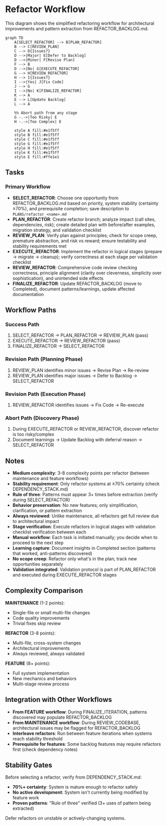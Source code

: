 # Refactor Workflow

This diagram shows the simplified refactoring workflow for architectural improvements and pattern extraction from REFACTOR_BACKLOG.md.

```mermaid
graph TD
    A[SELECT_REFACTOR] --> B[PLAN_REFACTOR]
    B --> C[REVIEW_PLAN]
    C --> D{Issues?}
    D -->|Major| E[Defer to Backlog]
    D -->|Minor| F[Revise Plan]
    F --> B
    D -->|No| G[EXECUTE_REFACTOR]
    G --> H[REVIEW_REFACTOR]
    H --> I{Issues?}
    I -->|Yes| J[Fix Code]
    J --> G
    I -->|No| K[FINALIZE_REFACTOR]
    K --> A
    E --> L[Update Backlog]
    L --> A

    %% Abort path from any stage
    G -.->|Too Risky| E
    H -.->|Too Complex| E

    style A fill:#e1f5ff
    style B fill:#e1f5ff
    style C fill:#e1f5ff
    style G fill:#e1f5ff
    style H fill:#e1f5ff
    style K fill:#e1f5ff
    style E fill:#ffe1e1
```

## Tasks

### Primary Workflow
- **SELECT_REFACTOR**: Choose one opportunity from REFACTOR_BACKLOG.md based on priority, system stability (certainty ≥70%), and prerequisite completion; save description to `PLANS/refactor_<name>.md`
- **PLAN_REFACTOR**: Create refactor branch; analyze impact (call sites, dependencies, risk); create detailed plan with before/after examples, migration strategy, and validation checklist
- **REVIEW_PLAN**: Verify plan against principles; check for scope creep, premature abstraction, and risk vs reward; ensure testability and stability requirements met
- **EXECUTE_REFACTOR**: Implement the refactor in logical stages (prepare → migrate → cleanup); verify correctness at each stage per validation checklist
- **REVIEW_REFACTOR**: Comprehensive code review checking correctness, principle alignment (clarity over cleverness, simplicity over sophistication), and unintended side effects
- **FINALIZE_REFACTOR**: Update REFACTOR_BACKLOG (move to Completed), document patterns/learnings, update affected documentation

## Workflow Paths

### Success Path
1. SELECT_REFACTOR → PLAN_REFACTOR → REVIEW_PLAN (pass)
2. EXECUTE_REFACTOR → REVIEW_REFACTOR (pass)
3. FINALIZE_REFACTOR → SELECT_REFACTOR

### Revision Path (Planning Phase)
1. REVIEW_PLAN identifies minor issues → Revise Plan → Re-review
2. REVIEW_PLAN identifies major issues → Defer to Backlog → SELECT_REFACTOR

### Revision Path (Execution Phase)
1. REVIEW_REFACTOR identifies issues → Fix Code → Re-execute

### Abort Path (Discovery Phase)
1. During EXECUTE_REFACTOR or REVIEW_REFACTOR, discover refactor is too risky/complex
2. Document learnings → Update Backlog with deferral reason → SELECT_REFACTOR

## Notes

- **Medium complexity**: 3-8 complexity points per refactor (between maintenance and feature workflows)
- **Stability requirement**: Only refactor systems at ≥70% certainty (check DEPENDENCY_STACK.md)
- **Rule of three**: Patterns must appear 3+ times before extraction (verify during SELECT_REFACTOR)
- **Behavior preservation**: No new features; only simplification, clarification, or pattern extraction
- **Always reviewed**: Unlike maintenance, all refactors get full review due to architectural impact
- **Stage verification**: Execute refactors in logical stages with validation checklist verification between each
- **Manual workflow**: Each task is initiated manually; you decide when to proceed to the next step
- **Learning capture**: Document insights in Completed section (patterns that worked, anti-patterns discovered)
- **No scope creep**: Refactor only what's in the plan; track new opportunities separately
- **Validation integrated**: Validation protocol is part of PLAN_REFACTOR and executed during EXECUTE_REFACTOR stages

## Complexity Comparison

**MAINTENANCE** (1-2 points):
- Single-file or small multi-file changes
- Code quality improvements
- Trivial fixes skip review

**REFACTOR** (3-8 points):
- Multi-file, cross-system changes
- Architectural improvements
- Always reviewed, always validated

**FEATURE** (8+ points):
- Full system implementation
- New mechanics and behaviors
- Multi-stage review process

## Integration with Other Workflows

- **From FEATURE workflow**: During FINALIZE_ITERATION, patterns discovered may populate REFACTOR_BACKLOG
- **From MAINTENANCE workflow**: During REVIEW_CODEBASE, architectural issues may be flagged for REFACTOR_BACKLOG
- **Interleave refactors**: Run between feature iterations when systems reach stability threshold
- **Prerequisite for features**: Some backlog features may require refactors first (check dependency notes)

## Stability Gates

Before selecting a refactor, verify from DEPENDENCY_STACK.md:
- **70%+ certainty**: System is mature enough to refactor safely
- **No active development**: System isn't currently being modified by feature work
- **Proven patterns**: "Rule of three" verified (3+ uses of pattern being extracted)

Defer refactors on unstable or actively-changing systems.
